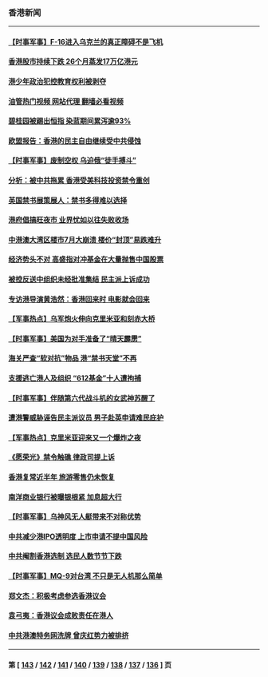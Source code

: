 ### 香港新闻
---
#### [【时事军事】F-16进入乌克兰的真正障碍不是飞机](../../pages/ncid1349362/n14057492.md?08220445) 
#### [香港股市持续下跌 26个月蒸发17万亿港元](../../pages/ncid1349362/n14056729.md?08220445) 
#### [港少年政治犯控教育权利被剥夺](../../pages/ncid1349362/n14056986.md?08220445) 
#### [油管热门视频 网站代理 翻墙必看视频](http://138.2.39.72:81/youtube.html?epic-marker?08220445)
#### [碧桂园被踢出恒指 染蓝期间累泻逾93%](../../pages/ncid1349362/n14056851.md?08220445) 
#### [欧盟报告：香港的民主自由继续受中共侵蚀](../../pages/ncid1349362/n14056647.md?08220445) 
#### [【时事军事】废制空权 乌迫俄“徒手搏斗”](../../pages/ncid1349362/n14055344.md?08220445) 
#### [分析：被中共拖累 香港受美科技投资禁令重创](../../pages/ncid1349362/n14055699.md?08220445) 
#### [英国禁书展策展人：禁书多得难以选择](../../pages/ncid1349362/n14055570.md?08220445) 
#### [港府倡搞旺夜市 业界忧如以往失败收场](../../pages/ncid1349362/n14054953.md?08220445) 
#### [中港澳大湾区楼市7月大崩溃 楼价“封顶”易跌难升](../../pages/ncid1349362/n14055109.md?08220445) 
#### [经济势头不对 高盛指对冲基金在大量抛售中国股票](../../pages/ncid1349362/n14055099.md?08220445) 
#### [被控反送中组织未经批准集结 民主派上诉成功](../../pages/ncid1349362/n14054506.md?08220445) 
#### [专访港导演黄浩然：香港回来时 电影就会回来](../../pages/ncid1349362/n14054531.md?08220445) 
#### [【军事热点】乌军炮火伸向克里米亚和刻赤大桥](../../pages/ncid1349362/n14053949.md?08220445) 
#### [【时事军事】美国为对手准备了“晴天霹雳”](../../pages/ncid1349362/n14053208.md?08220445) 
#### [海关严查“软对抗”物品 港“禁书天堂”不再](../../pages/ncid1349362/n14052748.md?08220445) 
#### [支援逃亡港人及组织 “612基金”十人遭拘捕](../../pages/ncid1349362/n14052678.md?08220445) 
#### [【时事军事】伴随第六代战斗机的女武神苏醒了](../../pages/ncid1349362/n14051093.md?08220445) 
#### [遭港警威胁诬告民主派议员 男子赴英申请难民庇护](../../pages/ncid1349362/n14051236.md?08220445) 
#### [【军事热点】克里米亚迎来又一个爆炸之夜](../../pages/ncid1349362/n14049936.md?08220445) 
#### [《愿荣光》禁令触礁 律政司提上诉](../../pages/ncid1349362/n14049633.md?08220445) 
#### [香港复常近半年 旅游零售仍未恢复](../../pages/ncid1349362/n14049064.md?08220445) 
#### [南洋商业银行被曝银根紧 加息超大行](../../pages/ncid1349362/n14049627.md?08220445) 
#### [【时事军事】乌神风无人艇带来不对称优势](../../pages/ncid1349362/n14048997.md?08220445) 
#### [中共减少港IPO透明度 上市申请不提中国风险](../../pages/ncid1349362/n14048181.md?08220445) 
#### [中共阉割香港选制 选民人数节节下跌](../../pages/ncid1349362/n14048025.md?08220445) 
#### [【时事军事】MQ-9对台湾 不只是无人机那么简单](../../pages/ncid1349362/n14047347.md?08220445) 
#### [郑文杰：积极考虑参选香港议会](../../pages/ncid1349362/n14046175.md?08220445) 
#### [袁弓夷：香港议会成败责任在港人](../../pages/ncid1349362/n14046160.md?08220445) 
#### [中共港澳特务网洗牌 曾庆红势力被排挤](../../pages/ncid1349362/n14045553.md?08220445) 

---
#### 第 [ [143](./143.md?08220445) / [142](./142.md?08220445) / [141](./141.md?08220445) / [140](./140.md?08220445) / [139](./139.md?08220445) / [138](./138.md?08220445) / [137](./137.md?08220445) / [136](./136.md?08220445) ] 页

